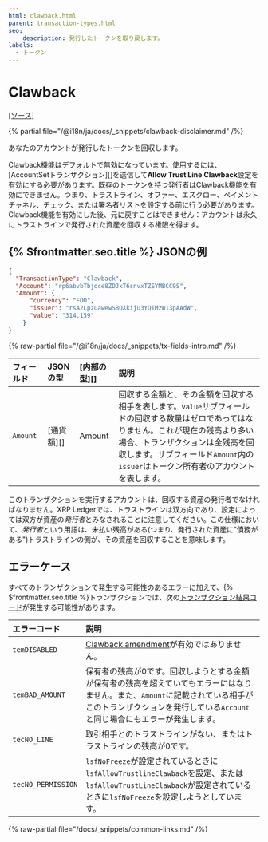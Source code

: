 ```yaml
---
html: clawback.html
parent: transaction-types.html
seo:
    description: 発行したトークンを取り戻します。
labels:
  - トークン
---
```

# Clawback

[[ソース]](https://github.com/XRPLF/rippled/blob/master/src/ripple/app/tx/impl/Clawback.cpp "ソース")

{% partial file="/@i18n/ja/docs/_snippets/clawback-disclaimer.md" /%}

あなたのアカウントが発行したトークンを回収します。

Clawback機能はデフォルトで無効になっています。使用するには、[AccountSetトランザクション][]を送信して**Allow Trust Line Clawback**設定を有効にする必要があります。既存のトークンを持つ発行者はClawback機能を有効にできません。つまり、トラストライン、オファー、エスクロー、ペイメントチャネル、チェック、または署名者リストを設定する前に行う必要があります。Clawback機能を有効にした後、元に戻すことはできません：アカウントは永久にトラストラインで発行された資産を回収する権限を得ます。

## {% $frontmatter.seo.title %} JSONの例

```json
{
  "TransactionType": "Clawback",
  "Account": "rp6abvbTbjoce8ZDJkT6snvxTZSYMBCC9S",
  "Amount": {
      "currency": "FOO",
      "issuer": "rsA2LpzuawewSBQXkiju3YQTMzW13pAAdW",
      "value": "314.159"
    }
}
```

{% raw-partial file="/@i18n/ja/docs/_snippets/tx-fields-intro.md" /%}

| フィールド　         | JSONの型   | [内部の型][] | 説明       |
|:-------------------|:----------|:------------|:----------|
| `Amount`           | [通貨額][] | Amount      | 回収する金額と、その金額を回収する相手を表します。`value`サブフィールドの回収する数量はゼロであってはなりません。これが現在の残高より多い場合、トランザクションは全残高を回収します。サブフィールド`Amount`内の`issuer`はトークン所有者のアカウントを表します。|

このトランザクションを実行するアカウントは、回収する資産の発行者でなければなりません。XRP Ledgerでは、トラストラインは双方向であり、設定によっては双方が資産の*発行者*とみなされることに注意してください。この仕様において、*発行者*という用語は、未払い残高がある(つまり、発行された資産に"債務がある")トラストラインの側が、その資産を回収することを意味します。


## エラーケース

すべてのトランザクションで発生する可能性のあるエラーに加えて、{% $frontmatter.seo.title %}トランザクションでは、次の[トランザクション結果コード](../transaction-results/transaction-results.md)が発生する可能性があります。

| エラーコード | 説明 |
|:-----------|:------------|
| `temDISABLED` | [Clawback amendment](/resources/known-amendments.md#clawback)が有効ではありません。 |
| `temBAD_AMOUNT` | 保有者の残高が0です。回収しようとする金額が保有者の残高を超えていてもエラーにはなりません。また、`Amount`に記載されている相手がこのトランザクションを発行している`Account`と同じ場合にもエラーが発生します。 |
| `tecNO_LINE` | 取引相手とのトラストラインがない、またはトラストラインの残高が0です。 |
| `tecNO_PERMISSION` | `lsfNoFreeze`が設定されているときに`lsfAllowTrustlineClawback`を設定、または`lsfAllowTrustLineClawback`が設定されているときに`lsfNoFreeze`を設定しようとしています。 |

{% raw-partial file="/docs/_snippets/common-links.md" /%}

